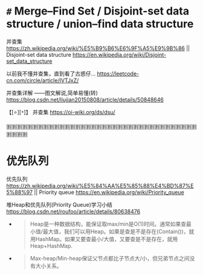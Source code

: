 
# `#` Merge–Find Set / Disjoint-set data structure / union–find data structure

并查集 https://zh.wikipedia.org/wiki/%E5%B9%B6%E6%9F%A5%E9%9B%86 || Disjoint-set data structure https://en.wikipedia.org/wiki/Disjoint-set_data_structure

以前我不懂并查集，直到看了古惑仔... https://leetcode-cn.com/circle/article/IVTJxZ/

并查集详解 ——图文解说,简单易懂(转) https://blog.csdn.net/liujian20150808/article/details/50848646

【[:star:][`*`]】 并查集 https://oi-wiki.org/ds/dsu/

:u5272::u5272::u5272::u5272::u5272::u5272::u5272::u5272::u5272::u5272::u5272::u5272::u5272::u5272::u5272::u5272::u5272::u5272::u5272::u5272::u5272::u5272::u5272::u5272::u5272::u5272::u5272::u5272::u5272::u5272::u5272::u5272::u5272::u5272::u5272::u5272::u5272::u5272::u5272::u5272:

# 优先队列

优先队列 https://zh.wikipedia.org/wiki/%E5%84%AA%E5%85%88%E4%BD%87%E5%88%97 || Priority queue https://en.wikipedia.org/wiki/Priority_queue

堆Heap和优先队列(Priority Queue)学习小结 https://blog.csdn.net/roufoo/article/details/80638476
- > Heap是一种数据结构，能保证取max/min是O(1)时间。通常如果查最小值/最大值，我们可以用Heap。如果是查是不是存在(Contain())，就用HashMap。如果又要查最小/大值，又要查是不是存在，就用Heap+HashMap.
- > Max-heap/Min-heap保证父节点都比子节点大/小，但兄弟节点之间没有大小关系。
